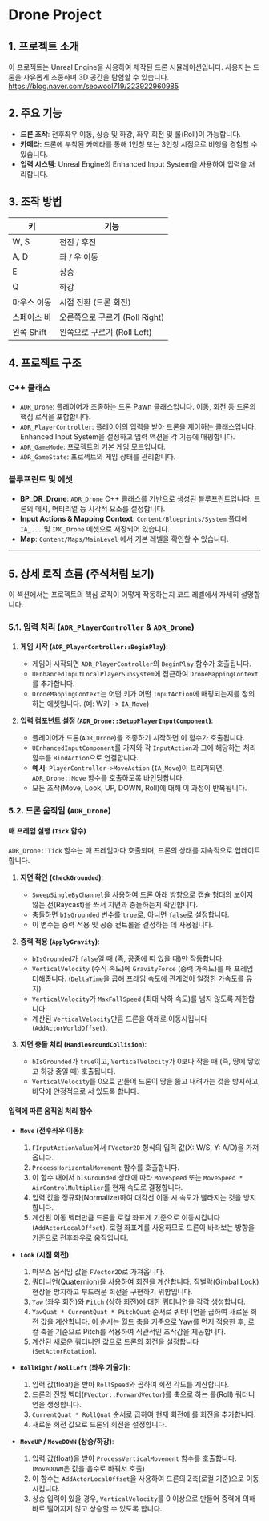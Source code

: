 # Drone Project

## 1. 프로젝트 소개

이 프로젝트는 Unreal Engine을 사용하여 제작된 드론 시뮬레이션입니다. 사용자는 드론을 자유롭게 조종하며 3D 공간을 탐험할 수 있습니다.
https://blog.naver.com/seowool719/223922960985

## 2. 주요 기능

*   **드론 조작**: 전후좌우 이동, 상승 및 하강, 좌우 회전 및 롤(Roll)이 가능합니다.
*   **카메라**: 드론에 부착된 카메라를 통해 1인칭 또는 3인칭 시점으로 비행을 경험할 수 있습니다.
*   **입력 시스템**: Unreal Engine의 Enhanced Input System을 사용하여 입력을 처리합니다.

## 3. 조작 방법

| 키 | 기능 |
| --- | --- |
| W, S | 전진 / 후진 |
| A, D | 좌 / 우 이동 |
| E | 상승 |
| Q | 하강 |
| 마우스 이동 | 시점 전환 (드론 회전) |
| 스페이스 바 | 오른쪽으로 구르기 (Roll Right) |
| 왼쪽 Shift | 왼쪽으로 구르기 (Roll Left) |

## 4. 프로젝트 구조

### C++ 클래스

*   `ADR_Drone`: 플레이어가 조종하는 드론 Pawn 클래스입니다. 이동, 회전 등 드론의 핵심 로직을 포함합니다.
*   `ADR_PlayerController`: 플레이어의 입력을 받아 드론을 제어하는 클래스입니다. Enhanced Input System을 설정하고 입력 액션을 각 기능에 매핑합니다.
*   `ADR_GameMode`: 프로젝트의 기본 게임 모드입니다.
*   `ADR_GameState`: 프로젝트의 게임 상태를 관리합니다.

### 블루프린트 및 에셋

*   **BP_DR_Drone**: `ADR_Drone` C++ 클래스를 기반으로 생성된 블루프린트입니다. 드론의 메시, 머티리얼 등 시각적 요소를 설정합니다.
*   **Input Actions & Mapping Context**: `Content/Blueprints/System` 폴더에 `IA_...` 및 `IMC_Drone` 에셋으로 저장되어 있습니다.
*   **Map**: `Content/Maps/MainLevel` 에서 기본 레벨을 확인할 수 있습니다.

---

## 5. 상세 로직 흐름 (주석처럼 보기)

이 섹션에서는 프로젝트의 핵심 로직이 어떻게 작동하는지 코드 레벨에서 자세히 설명합니다.

### 5.1. 입력 처리 (`ADR_PlayerController` & `ADR_Drone`)

1.  **게임 시작 (`ADR_PlayerController::BeginPlay`)**:
    *   게임이 시작되면 `ADR_PlayerController`의 `BeginPlay` 함수가 호출됩니다.
    *   `UEnhancedInputLocalPlayerSubsystem`에 접근하여 `DroneMappingContext`를 추가합니다.
    *   `DroneMappingContext`는 어떤 키가 어떤 `InputAction`에 매핑되는지를 정의하는 에셋입니다. (예: W키 -> `IA_Move`)

2.  **입력 컴포넌트 설정 (`ADR_Drone::SetupPlayerInputComponent`)**:
    *   플레이어가 드론(`ADR_Drone`)을 조종하기 시작하면 이 함수가 호출됩니다.
    *   `UEnhancedInputComponent`를 가져와 각 `InputAction`과 그에 해당하는 처리 함수를 `BindAction`으로 연결합니다.
    *   **예시**: `PlayerController->MoveAction` (`IA_Move`)이 트리거되면, `ADR_Drone::Move` 함수를 호출하도록 바인딩합니다.
    *   모든 조작(Move, Look, UP, DOWN, Roll)에 대해 이 과정이 반복됩니다.

### 5.2. 드론 움직임 (`ADR_Drone`)

#### 매 프레임 실행 (`Tick` 함수)

`ADR_Drone::Tick` 함수는 매 프레임마다 호출되며, 드론의 상태를 지속적으로 업데이트합니다.

1.  **지면 확인 (`CheckGrounded`)**:
    *   `SweepSingleByChannel`을 사용하여 드론 아래 방향으로 캡슐 형태의 보이지 않는 선(Raycast)을 쏴서 지면과 충돌하는지 확인합니다.
    *   충돌하면 `bIsGrounded` 변수를 `true`로, 아니면 `false`로 설정합니다.
    *   이 변수는 중력 적용 및 공중 컨트롤을 결정하는 데 사용됩니다.

2.  **중력 적용 (`ApplyGravity`)**:
    *   `bIsGrounded`가 `false`일 때 (즉, 공중에 떠 있을 때)만 작동합니다.
    *   `VerticalVelocity` (수직 속도)에 `GravityForce` (중력 가속도)를 매 프레임 더해줍니다. (`DeltaTime`을 곱해 프레임 속도에 관계없이 일정한 가속도를 유지)
    *   `VerticalVelocity`가 `MaxFallSpeed` (최대 낙하 속도)를 넘지 않도록 제한합니다.
    *   계산된 `VerticalVelocity`만큼 드론을 아래로 이동시킵니다 (`AddActorWorldOffset`).

3.  **지면 충돌 처리 (`HandleGroundCollision`)**:
    *   `bIsGrounded`가 `true`이고, `VerticalVelocity`가 0보다 작을 때 (즉, 땅에 닿았고 하강 중일 때) 호출됩니다.
    *   `VerticalVelocity`를 0으로 만들어 드론이 땅을 뚫고 내려가는 것을 방지하고, 바닥에 안정적으로 서 있도록 합니다.

#### 입력에 따른 움직임 처리 함수

*   **`Move` (전후좌우 이동)**:
    1.  `FInputActionValue`에서 `FVector2D` 형식의 입력 값(X: W/S, Y: A/D)을 가져옵니다.
    2.  `ProcessHorizontalMovement` 함수를 호출합니다.
    3.  이 함수 내에서 `bIsGrounded` 상태에 따라 `MoveSpeed` 또는 `MoveSpeed * AirControlMultiplier`를 현재 속도로 결정합니다.
    4.  입력 값을 정규화(Normalize)하여 대각선 이동 시 속도가 빨라지는 것을 방지합니다.
    5.  계산된 이동 벡터만큼 드론을 로컬 좌표계 기준으로 이동시킵니다 (`AddActorLocalOffset`). 로컬 좌표계를 사용하므로 드론이 바라보는 방향을 기준으로 전후좌우로 움직입니다.

*   **`Look` (시점 회전)**:
    1.  마우스 움직임 값을 `FVector2D`로 가져옵니다.
    2.  쿼터니언(Quaternion)을 사용하여 회전을 계산합니다. 짐벌락(Gimbal Lock) 현상을 방지하고 부드러운 회전을 구현하기 위함입니다.
    3.  `Yaw` (좌우 회전)와 `Pitch` (상하 회전)에 대한 쿼터니언을 각각 생성합니다.
    4.  `YawQuat * CurrentQuat * PitchQuat` 순서로 쿼터니언을 곱하여 새로운 회전 값을 계산합니다. 이 순서는 월드 축을 기준으로 Yaw를 먼저 적용한 후, 로컬 축을 기준으로 Pitch를 적용하여 직관적인 조작감을 제공합니다.
    5.  계산된 새로운 쿼터니언 값으로 드론의 회전을 설정합니다 (`SetActorRotation`).

*   **`RollRight` / `RollLeft` (좌우 기울기)**:
    1.  입력 값(float)을 받아 `RollSpeed`와 곱하여 회전 각도를 계산합니다.
    2.  드론의 전방 벡터(`FVector::ForwardVector`)를 축으로 하는 롤(Roll) 쿼터니언을 생성합니다.
    3.  `CurrentQuat * RollQuat` 순서로 곱하여 현재 회전에 롤 회전을 추가합니다.
    4.  새로운 회전 값으로 드론의 회전을 설정합니다.

*   **`MoveUP` / `MoveDOWN` (상승/하강)**:
    1.  입력 값(float)을 받아 `ProcessVerticalMovement` 함수를 호출합니다. (`MoveDOWN`은 값을 음수로 바꿔서 호출)
    2.  이 함수는 `AddActorLocalOffset`을 사용하여 드론의 Z축(로컬 기준)으로 이동시킵니다.
    3.  상승 입력이 있을 경우, `VerticalVelocity`를 0 이상으로 만들어 중력에 의해 바로 떨어지지 않고 상승할 수 있도록 합니다.
